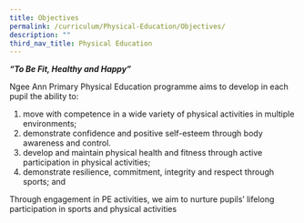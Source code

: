 ```yaml
---
title: Objectives
permalink: /curriculum/Physical-Education/Objectives/
description: ""
third_nav_title: Physical Education
---
```

**_“To Be Fit, Healthy and Happy”_**

  

Ngee Ann Primary Physical Education programme aims to develop in each pupil the ability to:

1.  move with competence in a wide variety of physical activities in multiple environments;
2.  demonstrate confidence and positive self-esteem through body awareness and control.
3.  develop and maintain physical health and fitness through active participation in physical activities;
4.  demonstrate resilience, commitment, integrity and respect through sports; and

Through engagement in PE activities, we aim to nurture pupils’ lifelong participation in sports and physical activities